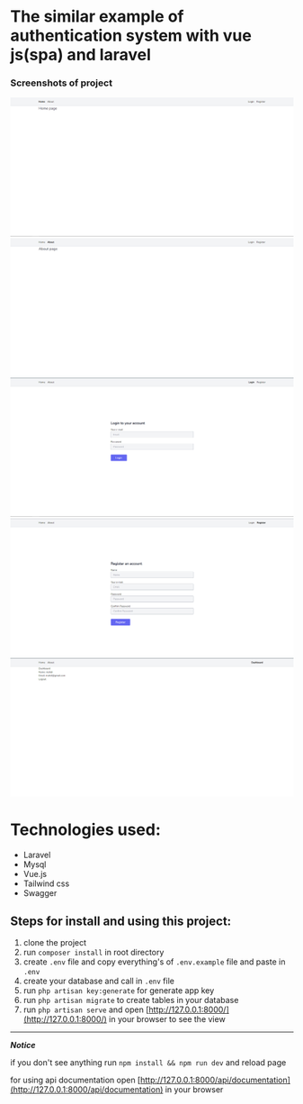# The similar example of authentication system with vue js(spa) and laravel

### Screenshots of project


<div>
<img src="./screenshots/home.png" title="Home">
<img src="./screenshots/about.png" title="About">
<img src="./screenshots/login.png" title="Login">
<img src="./screenshots/register.png" title="Register">
<img src="./screenshots/dashboard.png" title="Dashboard">
</div>

# Technologies used:

-   Laravel
-   Mysql
-   Vue.js
-   Tailwind css
-   Swagger

## Steps for install and using this project:

1. clone the project
2. run `composer install` in root directory
3. create `.env` file and copy everything's of `.env.example` file and paste in `.env`
4. create your database and call in `.env` file
5. run `php artisan key:generate` for generate app key
6. run `php artisan migrate` to create tables in your database
7. run `php artisan serve` and open [http://127.0.0.1:8000/](http://127.0.0.1:8000/) in your browser to see the view

---

**_Notice_**

if you don't see anything run `npm install && npm run dev` and reload page

for using api documentation open [http://127.0.0.1:8000/api/documentation](http://127.0.0.1:8000/api/documentation) in your browser

